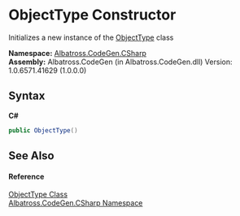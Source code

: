# ObjectType Constructor 
 

Initializes a new instance of the <a href="F5A8AC2F.md">ObjectType</a> class

**Namespace:**&nbsp;<a href="75D6657F.md">Albatross.CodeGen.CSharp</a><br />**Assembly:**&nbsp;Albatross.CodeGen (in Albatross.CodeGen.dll) Version: 1.0.6571.41629 (1.0.0.0)

## Syntax

**C#**<br />
``` C#
public ObjectType()
```


## See Also


#### Reference
<a href="F5A8AC2F.md">ObjectType Class</a><br /><a href="75D6657F.md">Albatross.CodeGen.CSharp Namespace</a><br />